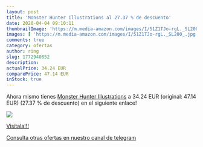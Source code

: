 ```yaml
---
layout: post
title: 'Monster Hunter Illustrations al 27.37 % de descuento'
date: 2020-04-04 09:10:11
thumbnailImage: 'https://m.media-amazon.com/images/I/51Z1TJo-rgL._SL200_.jpg'
images: [ 'https://m.media-amazon.com/images/I/51Z1TJo-rgL._SL200_.jpg' ]
comments: true
category: ofertas
author: ring
slug: 1772940852
description:
actualPrice: 34.24 EUR
comparePrice: 47.14 EUR
inStock: true
---
```


Ahora mismo tienes [Monster Hunter Illustrations](https://www.amazon.com/dp/1772940852/?tag=redken08-20) a 34.24 EUR (original: 47.14 EUR) (27.37 %  de descuento) en el siguiente enlace!

[![](https://m.media-amazon.com/images/I/51Z1TJo-rgL._SL200_.jpg)](https://www.amazon.com/dp/1772940852/?tag=redken08-20)

[Visítala!!!](https://www.amazon.com/dp/1772940852/?tag=redken08-20)

[Consulta otras ofertas en nuestro canal de telegram](https://t.me/s/ofertas25)
